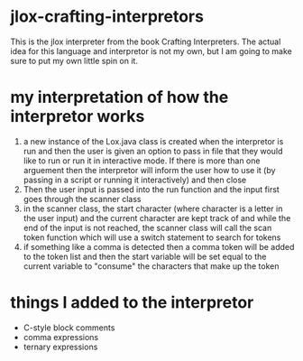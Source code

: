 # jlox-crafting-interpretors
This is the jlox interpreter from the book Crafting Interpreters. The actual idea for this language and interpretor is not my own, but I am going to make sure to put my own little spin on it.
# my interpretation of how the interpretor works
1. a new instance of the Lox.java class is created when the interpretor is run and then the user is given an option to pass in file that they would like to run or run it in interactive mode. If there is more than one arguement then the interpretor will inform the user how to use it (by passing in a script or running it interactively) and then close
2. Then the user input is passed into the run function and the input first goes through the scanner class
3. in the scanner class, the start character (where character is a letter in the user input) and the current character are kept track of and while the end of the input is not reached, the scanner class will call the scan token function which will use a switch statement to search for tokens
4. if something like a comma is detected then a comma token will be added to the token list and then the start variable will be set equal to the current variable to "consume" the characters that make up the token

# things I added to the interpretor
* C-style block comments
* comma expressions
* ternary expressions
